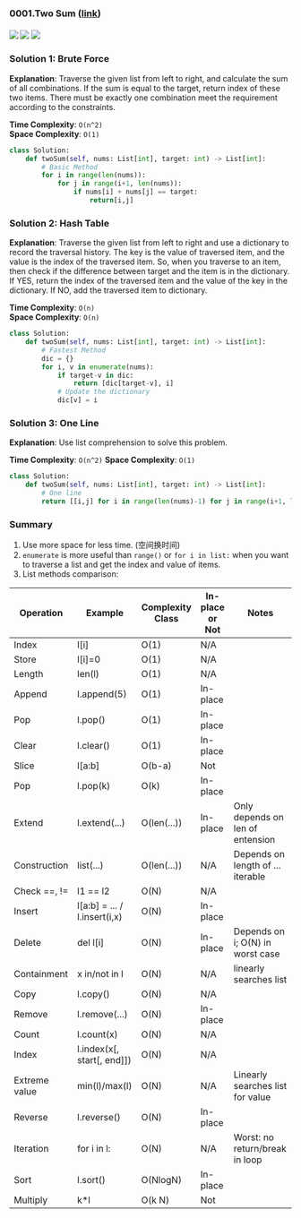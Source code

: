 ### 0001.Two Sum ([link](https://leetcode.com/problems/two-sum/))
#### ![](https://img.shields.io/badge/Tag-Array-brightgreen.svg) ![](https://img.shields.io/badge/Difficult-Easy-brightgreen.svg) ![](https://img.shields.io/badge/Python-3.7-yellow.svg)

### Solution 1: Brute Force
**Explanation**: 
Traverse the given list from left to right, and calculate the sum of all combinations.
If the sum is equal to the target, return index of these two items.
There must be exactly one combination meet the requirement according to the constraints.

**Time Complexity**: ```O(n^2)```  
**Space Complexity**: ```O(1)```

``` python
class Solution:
    def twoSum(self, nums: List[int], target: int) -> List[int]:
        # Basic Method
        for i in range(len(nums)):
            for j in range(i+1, len(nums)):
                if nums[i] + nums[j] == target:
                    return[i,j]
```

### Solution 2: Hash Table
**Explanation**: 
Traverse the given list from left to right and use a dictionary to record the traversal history. 
The key is the value of traversed item, and the value is the index of the traversed item. 
So, when you traverse to an item, then check if the difference between target and the item is in the dictionary.
If YES, return the index of the traversed item and the value of the key in the dictionary.
If NO, add the traversed item to dictionary.

**Time Complexity**: ```O(n)```  
**Space Complexity**: ```O(n)```

``` python
class Solution:
    def twoSum(self, nums: List[int], target: int) -> List[int]:
        # Fastest Method
        dic = {}
        for i, v in enumerate(nums):
            if target-v in dic:
                return [dic[target-v], i]
            # Update the dictionary
            dic[v] = i
```

### Solution 3: One Line
**Explanation**:
Use list comprehension to solve this problem. 

**Time Complexity**: ```O(n^2)```
**Space Complexity**: ```O(1)```

``` python
class Solution:
    def twoSum(self, nums: List[int], target: int) -> List[int]:
        # One line
        return [[i,j] for i in range(len(nums)-1) for j in range(i+1, len(nums)) if nums[i]+nums[j]==target][0]
```


### Summary
1. Use more space for less time. (空间换时间)
2. ```enumerate``` is more useful than ```range()``` or ```for i in list:``` when you want to traverse a list and get the index and value of items.
3. List methods comparison:  

| Operation | Example | Complexity Class | In-place or Not | Notes |
| --- | --- | --- | --- | --- |
| Index | l[i] | O(1) | N/A | |
| Store | l[i]=0 | O(1) | N/A | |
| Length | len(l) | O(1) | N/A | |
| Append | l.append(5) | O(1) | In-place | |
| Pop | l.pop() | O(1) | In-place | |
| Clear | l.clear() | O(1) | In-place | |
| Slice | l[a:b] | O(b-a) | Not | |
| Pop | l.pop(k) | O(k) | In-place | |
| Extend | l.extend(...) | O(len(...)) | In-place | Only depends on len of entension |
| Construction | list(...) | O(len(...)) | N/A | Depends on length of ... iterable |
| Check ==, != | l1 == l2 | O(N) | N/A | |
| Insert | l[a:b] = ... / l.insert(i,x)| O(N) | In-place | |
| Delete | del l[i] | O(N) | In-place | Depends on i; O(N) in worst case |
| Containment | x in/not in l | O(N) | N/A | linearly searches list |
| Copy| l.copy() | O(N) | N/A | |
| Remove | l.remove(...) | O(N) | In-place | |
| Count | l.count(x) | O(N) | N/A | |
| Index | l.index(x[, start[, end]]) | O(N) | N/A | |
| Extreme value | min(l)/max(l) | O(N) | N/A | Linearly searches list for value |
| Reverse | l.reverse() | O(N) | In-place | |
| Iteration | for i in l: | O(N) | N/A | Worst: no return/break in loop |
| Sort | l.sort() | O(NlogN) | In-place | |
| Multiply | k*l | O(k N) | Not | |

